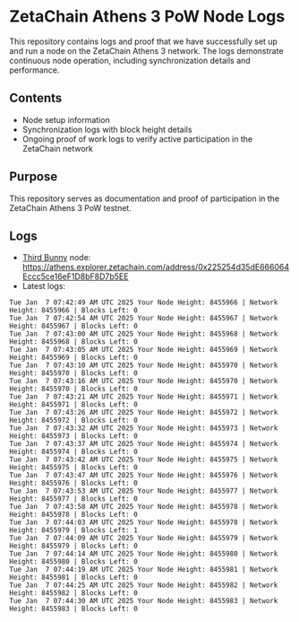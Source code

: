 # ZetaChain Athens 3 PoW Node Logs
This repository contains logs and proof that we have successfully set up and run a node on the ZetaChain Athens 3 network. The logs demonstrate continuous node operation, including synchronization details and performance.

## Contents
- Node setup information
- Synchronization logs with block height details
- Ongoing proof of work logs to verify active participation in the ZetaChain network

## Purpose
This repository serves as documentation and proof of participation in the ZetaChain Athens 3 PoW testnet.

## Logs

- [Third Bunny](https://thirdbunny.xyz/) node: https://athens.explorer.zetachain.com/address/0x225254d35dE666064Eccc5ce16eF1D8bF8D7b5EE
- Latest logs:
```
Tue Jan  7 07:42:49 AM UTC 2025 Your Node Height: 8455966 | Network Height: 8455966 | Blocks Left: 0
Tue Jan  7 07:42:54 AM UTC 2025 Your Node Height: 8455967 | Network Height: 8455967 | Blocks Left: 0
Tue Jan  7 07:43:00 AM UTC 2025 Your Node Height: 8455968 | Network Height: 8455968 | Blocks Left: 0
Tue Jan  7 07:43:05 AM UTC 2025 Your Node Height: 8455969 | Network Height: 8455969 | Blocks Left: 0
Tue Jan  7 07:43:10 AM UTC 2025 Your Node Height: 8455970 | Network Height: 8455970 | Blocks Left: 0
Tue Jan  7 07:43:16 AM UTC 2025 Your Node Height: 8455970 | Network Height: 8455970 | Blocks Left: 0
Tue Jan  7 07:43:21 AM UTC 2025 Your Node Height: 8455971 | Network Height: 8455971 | Blocks Left: 0
Tue Jan  7 07:43:26 AM UTC 2025 Your Node Height: 8455972 | Network Height: 8455972 | Blocks Left: 0
Tue Jan  7 07:43:32 AM UTC 2025 Your Node Height: 8455973 | Network Height: 8455973 | Blocks Left: 0
Tue Jan  7 07:43:37 AM UTC 2025 Your Node Height: 8455974 | Network Height: 8455974 | Blocks Left: 0
Tue Jan  7 07:43:42 AM UTC 2025 Your Node Height: 8455975 | Network Height: 8455975 | Blocks Left: 0
Tue Jan  7 07:43:47 AM UTC 2025 Your Node Height: 8455976 | Network Height: 8455976 | Blocks Left: 0
Tue Jan  7 07:43:53 AM UTC 2025 Your Node Height: 8455977 | Network Height: 8455977 | Blocks Left: 0
Tue Jan  7 07:43:58 AM UTC 2025 Your Node Height: 8455978 | Network Height: 8455978 | Blocks Left: 0
Tue Jan  7 07:44:03 AM UTC 2025 Your Node Height: 8455978 | Network Height: 8455979 | Blocks Left: 1
Tue Jan  7 07:44:09 AM UTC 2025 Your Node Height: 8455979 | Network Height: 8455979 | Blocks Left: 0
Tue Jan  7 07:44:14 AM UTC 2025 Your Node Height: 8455980 | Network Height: 8455980 | Blocks Left: 0
Tue Jan  7 07:44:19 AM UTC 2025 Your Node Height: 8455981 | Network Height: 8455981 | Blocks Left: 0
Tue Jan  7 07:44:25 AM UTC 2025 Your Node Height: 8455982 | Network Height: 8455982 | Blocks Left: 0
Tue Jan  7 07:44:30 AM UTC 2025 Your Node Height: 8455983 | Network Height: 8455983 | Blocks Left: 0
```
